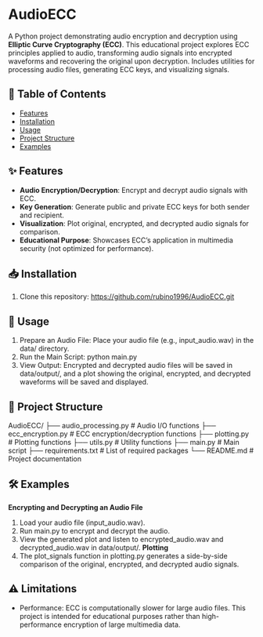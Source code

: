 # AudioECC

A Python project demonstrating audio encryption and decryption using **Elliptic Curve Cryptography (ECC)**. This educational project explores ECC principles applied to audio, transforming audio signals into encrypted waveforms and recovering the original upon decryption. Includes utilities for processing audio files, generating ECC keys, and visualizing signals.

## 📜 Table of Contents
- [Features](#features)
- [Installation](#installation)
- [Usage](#usage)
- [Project Structure](#project-structure)
- [Examples](#examples)

## ✨ Features
- **Audio Encryption/Decryption**: Encrypt and decrypt audio signals with ECC.
- **Key Generation**: Generate public and private ECC keys for both sender and recipient.
- **Visualization**: Plot original, encrypted, and decrypted audio signals for comparison.
- **Educational Purpose**: Showcases ECC’s application in multimedia security (not optimized for performance).

## 📥 Installation
1. Clone this repository:
https://github.com/rubino1996/AudioECC.git

## 🚀 Usage
1. Prepare an Audio File: Place your audio file (e.g., input_audio.wav) in the data/ directory.
2. Run the Main Script: python main.py
3. View Output: Encrypted and decrypted audio files will be saved in data/output/, and a plot showing the original, encrypted, and decrypted waveforms will be saved and displayed.

## 📁 Project Structure
AudioECC/
├── audio_processing.py        # Audio I/O functions
├── ecc_encryption.py          # ECC encryption/decryption functions
├── plotting.py                # Plotting functions
├── utils.py                   # Utility functions
├── main.py                    # Main script
├── requirements.txt           # List of required packages
└── README.md                  # Project documentation

## 🛠 Examples
**Encrypting and Decrypting an Audio File**
1. Load your audio file (input_audio.wav).
2. Run main.py to encrypt and decrypt the audio.
3. View the generated plot and listen to encrypted_audio.wav and decrypted_audio.wav in data/output/.
**Plotting**
1. The plot_signals function in plotting.py generates a side-by-side comparison of the original, encrypted, and decrypted audio signals.

## ⚠️ Limitations
- Performance: ECC is computationally slower for large audio files. This project is intended for educational purposes rather than high-performance encryption of large multimedia data.
